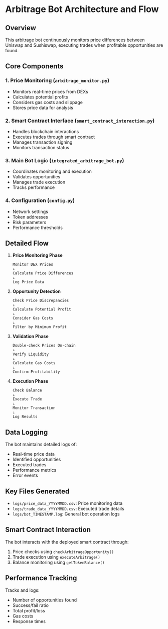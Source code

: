 # Arbitrage Bot Architecture and Flow

## Overview
This arbitrage bot continuously monitors price differences between Uniswap and Sushiswap, executing trades when profitable opportunities are found.

## Core Components

### 1. Price Monitoring (`arbitrage_monitor.py`)
- Monitors real-time prices from DEXs
- Calculates potential profits
- Considers gas costs and slippage
- Stores price data for analysis

### 2. Smart Contract Interface (`smart_contract_interaction.py`)
- Handles blockchain interactions
- Executes trades through smart contract
- Manages transaction signing
- Monitors transaction status

### 3. Main Bot Logic (`integrated_arbitrage_bot.py`)
- Coordinates monitoring and execution
- Validates opportunities
- Manages trade execution
- Tracks performance

### 4. Configuration (`config.py`)
- Network settings
- Token addresses
- Risk parameters
- Performance thresholds

## Detailed Flow

1. **Price Monitoring Phase**
   ```
   Monitor DEX Prices
   ↓
   Calculate Price Differences
   ↓
   Log Price Data
   ```

2. **Opportunity Detection**
   ```
   Check Price Discrepancies
   ↓
   Calculate Potential Profit
   ↓
   Consider Gas Costs
   ↓
   Filter by Minimum Profit
   ```

3. **Validation Phase**
   ```
   Double-check Prices On-chain
   ↓
   Verify Liquidity
   ↓
   Calculate Gas Costs
   ↓
   Confirm Profitability
   ```

4. **Execution Phase**
   ```
   Check Balance
   ↓
   Execute Trade
   ↓
   Monitor Transaction
   ↓
   Log Results
   ```

## Data Logging

The bot maintains detailed logs of:
- Real-time price data
- Identified opportunities
- Executed trades
- Performance metrics
- Error events

## Key Files Generated
- `logs/price_data_YYYYMMDD.csv`: Price monitoring data
- `logs/trade_data_YYYYMMDD.csv`: Executed trade details
- `logs/bot_TIMESTAMP.log`: General bot operation logs

## Smart Contract Interaction
The bot interacts with the deployed smart contract through:
1. Price checks using `checkArbitrageOpportunity()`
2. Trade execution using `executeArbitrage()`
3. Balance monitoring using `getTokenBalance()`

## Performance Tracking
Tracks and logs:
- Number of opportunities found
- Success/fail ratio
- Total profit/loss
- Gas costs
- Response times